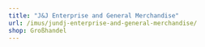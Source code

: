 ```yaml
---
title: "J&J Enterprise and General Merchandise"
url: /imus/jundj-enterprise-and-general-merchandise/
shop: Großhandel
---
```

